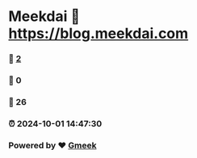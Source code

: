 # Meekdai :link: https://blog.meekdai.com 
### :page_facing_up: [2](https://blog.meekdai.com/tag.html) 
### :speech_balloon: 0 
### :hibiscus: 26 
### :alarm_clock: 2024-10-01 14:47:30 
### Powered by :heart: [Gmeek](https://github.com/Meekdai/Gmeek)
